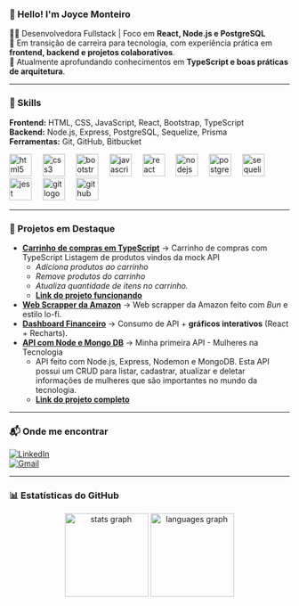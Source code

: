 ### 👋 Hello! I'm Joyce Monteiro  

👩‍💻 Desenvolvedora Fullstack | Foco em **React, Node.js e PostgreSQL**  
🎯 Em transição de carreira para tecnologia, com experiência prática em **frontend, backend e projetos colaborativos**.  
🌱 Atualmente aprofundando conhecimentos em **TypeScript e boas práticas de arquitetura**.  

---

### 🚀 Skills

**Frontend:** HTML, CSS, JavaScript, React, Bootstrap, TypeScript  
**Backend:** Node.js, Express, PostgreSQL, Sequelize, Prisma  
**Ferramentas:** Git, GitHub, Bitbucket  

<div align="left">
   <img src="https://cdn.jsdelivr.net/gh/devicons/devicon/icons/html5/html5-original.svg" height="40" alt="html5 logo"  />
   <img width="12" />
   <img src="https://cdn.jsdelivr.net/gh/devicons/devicon/icons/css3/css3-original.svg" height="40" alt="css3 logo"  />
   <img width="12" />
   <img src="https://cdn.jsdelivr.net/gh/devicons/devicon/icons/bootstrap/bootstrap-original.svg" height="40" alt="bootstrap logo"  />
   <img width="12" />
   <img src="https://cdn.jsdelivr.net/gh/devicons/devicon/icons/javascript/javascript-original.svg" height="40" alt="javascript logo"  />
   <img width="12" />
   <img src="https://cdn.jsdelivr.net/gh/devicons/devicon/icons/react/react-original.svg" height="40" alt="react logo"  />
   <img width="12" />
   <img src="https://cdn.jsdelivr.net/gh/devicons/devicon/icons/nodejs/nodejs-original.svg" height="40" alt="nodejs logo"  />
   <img width="12" />
   <img src="https://cdn.jsdelivr.net/gh/devicons/devicon/icons/postgresql/postgresql-original.svg" height="40" alt="postgresql logo"  />
   <img width="12" />
   <img src="https://cdn.jsdelivr.net/gh/devicons/devicon/icons/sequelize/sequelize-original.svg" height="40" alt="sequelize logo"  />
   <img width="12" />
   <img src="https://cdn.jsdelivr.net/gh/devicons/devicon/icons/jest/jest-plain.svg" height="40" alt="jest logo"  />
   <img width="12" />
   <img src="https://cdn.jsdelivr.net/gh/devicons/devicon/icons/git/git-original.svg" height="40" alt="git logo"  />
   <img width="12" />
   <img src="https://cdn.jsdelivr.net/gh/devicons/devicon/icons/github/github-original.svg" height="40" alt="github logo"  />
</div>

---

### 🌟 Projetos em Destaque

- [**Carrinho de compras em TypeScript**](https://github.com/joycejsm/buenas-shop) → Carrinho de compras com TypeScript Listagem de produtos vindos da mock API
  - *Adiciona produtos ao carrinho*
  - *Remove produtos do carrinho*
  - *Atualiza quantidade de itens no carrinho.*
  - [**Link do projeto funcionando**](https://joycejsm.github.io/buenas-shop/)
- [**Web Scrapper da Amazon**](https://github.com/joycejsm/test-project-repository) → Web scrapper da Amazon feito com *Bun* e estilo lo-fi.  
- [**Dashboard Financeiro**](https://github.com/joycejsm/aplicacao-financeira) → Consumo de API + **gráficos interativos** (React + Recharts).
- [**API com Node e Mongo DB**](https://github.com/joycejsm/server-programaria) → Minha primeira API - Mulheres na Tecnologia
  -  API feito com Node.js, Express, Nodemon e MongoDB. Esta API possui um CRUD para listar, cadastrar, atualizar e deletar informações de mulheres que são importantes no mundo da tecnologia.
  - [**Link do projeto completo**](https://frontend-programaria-kappa.vercel.app/)



---

### 📬 Onde me encontrar

[![LinkedIn](https://img.shields.io/badge/LinkedIn-blue?style=for-the-badge&logo=linkedin&logoColor=white)](https://www.linkedin.com/in/joycesilvamonteiro)  
[![Gmail](https://img.shields.io/badge/Email-D14836?style=for-the-badge&logo=gmail&logoColor=white)](mailto:joycejsm96@gmail.com)  

---

### 📊 Estatísticas do GitHub

<div align="center">
  <img src="https://github-readme-stats.vercel.app/api?username=joycejsm&hide_title=false&hide_rank=false&show_icons=true&include_all_commits=true&count_private=true&disable_animations=false&theme=dracula&locale=en&hide_border=false&order=1" height="150" alt="stats graph"  />
  <img src="https://github-readme-stats.vercel.app/api/top-langs?username=joycejsm&locale=en&hide_title=false&layout=compact&card_width=320&langs_count=5&theme=dracula&hide_border=false&order=2" height="150" alt="languages graph"  />
</div>

